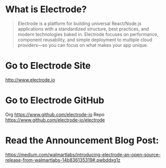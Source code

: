 # What is Electrode?

> Electrode is a platform for building universal React/Node.js applications with a standardized structure, best practices, and modern technologies baked in. Electrode focuses on performance, component reusability, and simple deployment to multiple cloud providers—so you can focus on what makes your app unique.

# Go to Electrode Site

http://www.electrode.io

# Go to Electrode GitHub

Org https://www.github.com/electrode-io
Repo https://www.github.com/electrode-io/electrode

# Read the Announcement Blog Post:

https://medium.com/walmartlabs/introducing-electrode-an-open-source-release-from-walmartlabs-14b836135319#.pwbddxg1z
